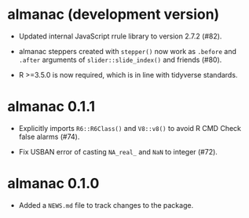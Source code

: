 # almanac (development version)

* Updated internal JavaScript rrule library to version 2.7.2 (#82).

* almanac steppers created with `stepper()` now work as `.before` and
  `.after` arguments of `slider::slide_index()` and friends (#80).

* R >=3.5.0 is now required, which is in line with tidyverse standards.

# almanac 0.1.1

* Explicitly imports `R6::R6Class()` and `V8::v8()` to avoid R CMD Check
  false alarms (#74).

* Fix USBAN error of casting `NA_real_` and `NaN` to integer (#72).

# almanac 0.1.0

* Added a `NEWS.md` file to track changes to the package.
